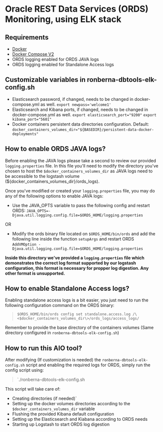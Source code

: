 # Oracle REST Data Services (ORDS) Monitoring, using ELK stack

## Requirements
- [Docker](https://docs.docker.com/engine/install/)
- [Docker Compose V2](https://docs.docker.com/compose/cli-command/)
- ORDS logging enabled for ORDS JAVA logs
- ORDS logging enabled for Standalone Access logs

## Customizable variables in ronberna-dbtools-elk-config.sh
- Elasticsearch password, if changed, needs to be changed in docker-compose.yml as well.
`export newpass='welcome1'`
- Elasticsearch and Kibana ports, if changed, needs to be changed in docker-compose.yml as well.
`export elasticsearch_port="9200"`
`export kibana_port="5601"`
- Docker containers persistent data directories configuration. Default:
`docker_containers_volumes_dir="${BASEDIR}/persistent-data-docker-deployments"`

## How to enable ORDS JAVA logs?
Before enabling the JAVA logs please take a second to review our provided `logging.properties` file. 
In this file you'll need to modify the directory you've chosen to host the `$docker_containers_volumes_dir` as JAVA logs need to be accessible to the logstash volume \(${docker_containers_volumes_dir}/ords_logs\).

Once you've modified or created your `logging.properties` file, you may do any of the following options to enable JAVA logs:
- Use the JAVA_OPTS variable to pass the following config and restart ORDS:
	`JAVA_OPTS=-Djava.util.logging.config.file=$ORDS_HOME/logging.properties`

OR

- Modify the ords binary file located on `$ORDS_HOME/bin/ords` and add the following line inside the function `setupArgs` and restart ORDS
`AddVMOption -Djava.util.logging.config.file=$ORDS_HOME/logging.properties`

**Inside this directory we've provided a `logging.properties` file which demonstrates the correct log format supported by our logstash configuration, this format is necessary for propper log digestion. Any other format is unsupported.**

## How to enable Standalone Access logs?
Enabling standalone access logs is a bit easier, you just need to run the following configuration command on the ORDS binary:
> `$ORDS_HOME/bin/ords config set standalone.access.log /\<$docker_containers_volumes_dir\>/ords_logs/access_logs/`

Remember to provide the base directory of the containers volumes \(Same directory configured in `ronberna-dbtools-elk-config.sh`\)

## How to run this AIO tool?
After modifying \(If customization is needed\) the `ronberna-dbtools-elk-config.sh` script and enabling the required logs for ORDS, simply run the config script using:
> `./ronberna-dbtools-elk-config.sh

This script will take care of:
- Creating directories (if needed)`
- Setting up the docker volumes directories according to the `$docker_containers_volumes_dir` variable
- Flushing the provided Kibana default configuration
- Setting up the Elasticsearch and Kiabana according to ORDS needs
- Starting up Logstash to start ORDS log digestion
